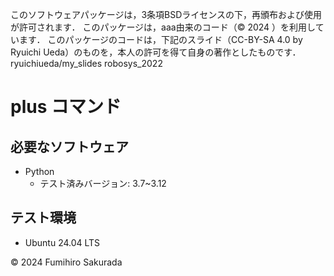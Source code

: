 このソフトウェアパッケージは，3条項BSDライセンスの下，再頒布および使用が許可されます．
このパッケージは，aaa由来のコード（© 2024 ）を利用しています．
このパッケージのコードは，下記のスライド（CC-BY-SA 4.0 by Ryuichi Ueda）のものを，本人の許可を得て自身の著作としたものです．
ryuichiueda/my_slides robosys_2022

# plus コマンド


## 必要なソフトウェア
- Python
  - テスト済みバージョン: 3.7~3.12

## テスト環境
- Ubuntu 24.04 LTS

© 2024 Fumihiro Sakurada
